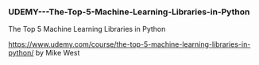 ### UDEMY---The-Top-5-Machine-Learning-Libraries-in-Python

The Top 5 Machine Learning Libraries in Python

https://www.udemy.com/course/the-top-5-machine-learning-libraries-in-python/
by Mike West
